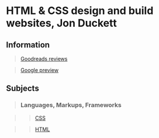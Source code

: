 # HTML & CSS design and build websites, Jon Duckett

## Information

>[Goodreads reviews](https://www.goodreads.com/book/show/10361330-html-and-css)

>[Google preview](https://books.google.ie/books/about/HTML_and_CSS.html?id=blCyf8XF41sC&printsec=frontcover&source=kp_read_button&redir_esc=y#v=onepage&q&f=false)

## Subjects

>### Languages, Markups, Frameworks

>>[CSS](subjects/css.md)

>>[HTML](subjects/html.md)
